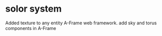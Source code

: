 # solor system
Added texture to any entity A-Frame web framework.
add sky and torus components in A-Frame
